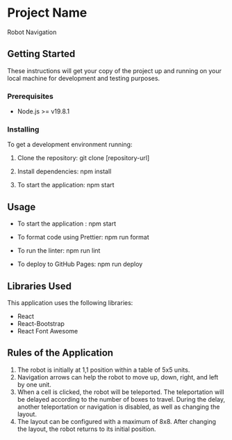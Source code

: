 # Project Name

Robot Navigation

## Getting Started

These instructions will get your copy of the project up and running on your local machine for development and testing purposes.

### Prerequisites

- Node.js >= v19.8.1

### Installing

To get a development environment running:

1. Clone the repository: git clone [repository-url]

2. Install dependencies: npm install

3. To start the application: npm start

## Usage

- To start the application : npm start

- To format code using Prettier: npm run format

- To run the linter: npm run lint

- To deploy to GitHub Pages: npm run deploy

## Libraries Used

This application uses the following libraries:

- React
- React-Bootstrap
- React Font Awesome

## Rules of the Application

1. The robot is initially at 1,1 position within a table of 5x5 units.
2. Navigation arrows can help the robot to move up, down, right, and left by one unit.
3. When a cell is clicked, the robot will be teleported. The teleportation will be delayed according to the number of boxes to travel. During the delay, another teleportation or navigation is disabled, as well as changing the layout.
4. The layout can be configured with a maximum of 8x8. After changing the layout, the robot returns to its initial position.
